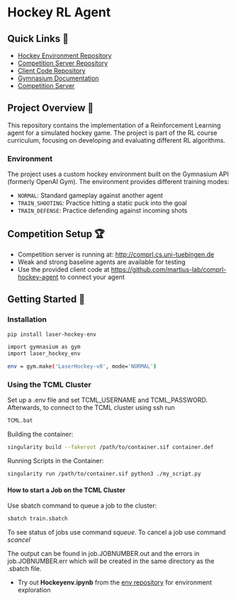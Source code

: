 # Hockey RL Agent

## Quick Links 🔗
- [Hockey Environment Repository](https://github.com/martius-lab/laser-hockey-env)
- [Competition Server Repository](https://github.com/martius-lab/comprl/)
- [Client Code Repository](https://github.com/martius-lab/comprl-hockey-agent)
- [Gymnasium Documentation](https://gymnasium.farama.org/)
- [Competition Server](http://comprl.cs.uni-tuebingen.de)


## Project Overview 🎯
This repository contains the implementation of a Reinforcement Learning agent for a simulated hockey game. The project is part of the RL course curriculum, focusing on developing and evaluating different RL algorithms.

### Environment
The project uses a custom hockey environment built on the Gymnasium API (formerly OpenAI Gym). The environment provides different training modes:
- `NORMAL`: Standard gameplay against another agent
- `TRAIN_SHOOTING`: Practice hitting a static puck into the goal
- `TRAIN_DEFENSE`: Practice defending against incoming shots

## Competition Setup 🏆

- Competition server is running at: http://comprl.cs.uni-tuebingen.de
- Weak and strong baseline agents are available for testing
- Use the provided client code at https://github.com/martius-lab/comprl-hockey-agent to connect your agent

## Getting Started 🚀

### Installation
```bash
pip install laser-hockey-env
```

```bash
import gymnasium as gym
import laser_hockey_env

env = gym.make('LaserHockey-v0', mode='NORMAL')
```

### Using the TCML Cluster

Set up a .env file and set TCML_USERNAME and TCML_PASSWORD. Afterwards, to connect to the TCML cluster using ssh run 

```bash
TCML.bat
```

Building the container:

```bash
singularity build --fakeroot /path/to/container.sif container.def
```

Running Scripts in the Container:

```bash
singularity run /path/to/container.sif python3 ./my_script.py
```

#### How to start a Job on the TCML Cluster

Use sbatch command to queue a job to the cluster:

```bash
sbatch train.sbatch
```

To see status of jobs use command *squeue*. To cancel a job use command *scancel <jobid>*

The output can be found in job.JOBNUMBER.out and the errors in job.JOBNUMBER.err which will be created in the same directory as the .sbatch file.

- Try out **Hockeyenv.ipynb**  from the [env repository](https://github.com/martius-lab/hockey-env) for environment exploration

